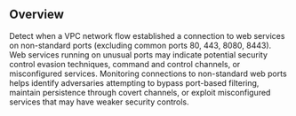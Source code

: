 ## Overview

Detect when a VPC network flow established a connection to web services on non-standard ports (excluding common ports 80, 443, 8080, 8443). Web services running on unusual ports may indicate potential security control evasion techniques, command and control channels, or misconfigured services. Monitoring connections to non-standard web ports helps identify adversaries attempting to bypass port-based filtering, maintain persistence through covert channels, or exploit misconfigured services that may have weaker security controls.
